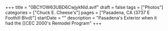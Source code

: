 +++
title = "0BCYOW63UBD6CwjykNld.avif"
draft = false
tags = ["Photos"]
categories = ["Chuck E. Cheese's"]
pages = ["Pasadena, CA (3737 E Foothill Blvd)"]
startDate = ""
description = "Pasadena's Exterior when it had the [[CEC 2000's Remodel Program"
+++
